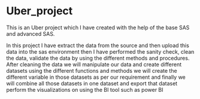 # Uber_project
This is an Uber project which I have created with the help of the base SAS and advanced SAS.

In this project I have extract the data from the source and then upload this data into the sas 
environment then I have performed the sanity check, clean the data, validate the data by using 
the different methods and procedures. After cleaning the data we will manipulate our data
and create different datasets using the different functions and methods we will create the 
different variable in those datasets as per our requirement and finally we will combine all 
those datasets in one dataset and export that dataset perform the visualizations on using the 
BI tool such as power BI
